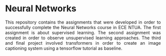 # Neural Networks

<div align="justify">This repository contains the assignments that were developed in order to successfully complete the Neural Networks course in ECE NTUA. The first assignment is about supervised learning. The second assignment was created in order to observe unsupervised learning approaches. The third and final project involved transformers in order to create an image captioning system using a tensorflow tutorial as baseline.</div>
